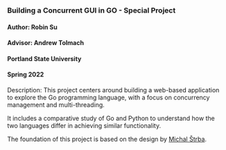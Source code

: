 ### Building a Concurrent GUI in GO - Special Project

#### Author: Robin Su
#### Advisor: Andrew Tolmach
#### Portland State University
#### Spring 2022 

Description: This project centers around building a web-based application to explore the Go programming language, with a focus on concurrency management and multi-threading. 

It includes a comparative study of Go and Python to understand how the two languages differ in achieving similar functionality. 

The foundation of this project is based on the design by [Michal Štrba](https://github.com/faiface/gui).